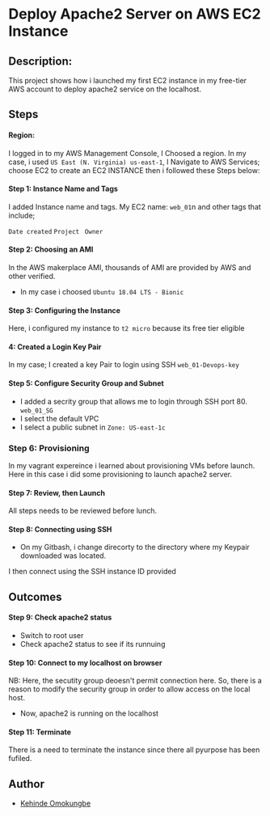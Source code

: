 # Deploy Apache2 Server on AWS EC2 Instance 

## Description: 
This project shows how i launched my first EC2 instance in my free-tier AWS account to deploy apache2 service on the localhost.


## Steps
#### Region: 
I logged in to my AWS Management Console, I Choosed a region. In my case, i used
  ```US East (N. Virginia) us-east-1```, 
  I Navigate to AWS Services; choose EC2 to create an EC2 INSTANCE  then i followed these Steps below:

#### Step 1: Instance Name and Tags
I added Instance name and tags.
My EC2 name: ```web_01```n and other tags that include;

```Date created```
```Project```
``` Owner```

#### Step 2: Choosing an AMI
In the AWS makerplace AMI, thousands of AMI are provided by AWS and other verified.
- In my case i choosed 
  ```Ubuntu 18.04 LTS - Bionic```

#### Step 3: Configuring the Instance
Here, i configured my instance to ```t2 micro``` because its free tier eligible

#### 4: Created a Login Key Pair
In my case; I created a key Pair to login using SSH
  ```web_01-Devops-key```
  
#### Step 5: Configure Security Group and Subnet
- I added a secrity group that allows me to login through SSH port 80.
  ```web_01_SG```
- I select the default VPC
- I select a public subnet in ```Zone: US-east-1c```

### Step 6: Provisioning
In my vagrant expereince i learned about provisioning VMs before launch. Here in this case i did some provisioning to launch apache2 server.

#### Step 7: Review, then Launch
All steps needs to be reviewed before lunch.

#### Step 8: Connecting using SSH
- On my Gitbash, i change direcorty to the directory where my Keypair downloaded was located.

I then connect using the SSH instance ID provided


## Outcomes

#### Step 9: Check apache2 status
- Switch to root user
- Check apache2 status to see if its runnuing

#### Step 10: Connect to my localhost on browser
NB: Here, the secutity group deoesn't permit connection here. So, there is a reason to modify the security group in order to allow access on the local host.



- Now, apache2 is running on the localhost


#### Step 11: Terminate
There is a need to terminate the instance since there all pyurpose has been fufiled.

## Author

- [Kehinde Omokungbe](https://www.github.com/OK-CodeClinic)

